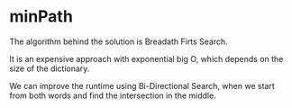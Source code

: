 # minPath
The algorithm behind the solution is Breadath Firts Search.

It is an expensive approach with exponential big O, which depends on the size of the dictionary.

We can improve the runtime using Bi-Directional Search, when we start from both words and find the intersection in the middle.
